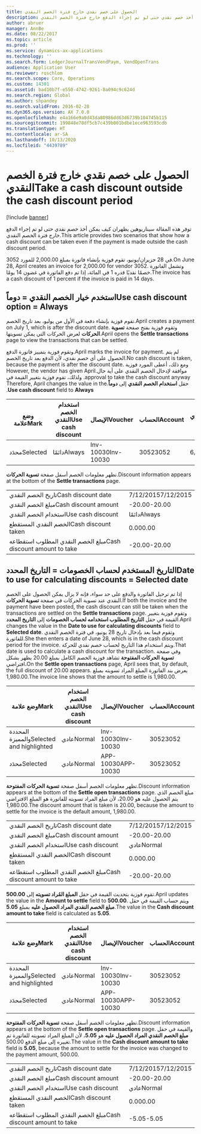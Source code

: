 ```yaml
---
title: الحصول على خصم نقدي خارج فترة الخصم النقدي
description: توفر هذه المقالة سيناريوهين يظهران كيف يمكن أخذ خصم نقدي حتى لو تم إجراء الدفع خارج فترة الخصم النقدي.
author: abruer
manager: AnnBe
ms.date: 08/22/2017
ms.topic: article
ms.prod: ''
ms.service: dynamics-ax-applications
ms.technology: ''
ms.search.form: LedgerJournalTransVendPaym, VendOpenTrans
audience: Application User
ms.reviewer: roschlom
ms.search.scope: Core, Operations
ms.custom: 14301
ms.assetid: bad10b7f-e550-4742-9261-8a094c9c624d
ms.search.region: Global
ms.author: shpandey
ms.search.validFrom: 2016-02-28
ms.dyn365.ops.version: AX 7.0.0
ms.openlocfilehash: e4a166e9a0d43da80986dd63d6739b104745b115
ms.sourcegitcommit: 199848e78df5cb7c439b001bdbe1ece963593cdb
ms.translationtype: HT
ms.contentlocale: ar-SA
ms.lasthandoff: 10/13/2020
ms.locfileid: "4439789"
---
```

# <a name="take-a-cash-discount-outside-the-cash-discount-period"></a><span data-ttu-id="0a298-103">الحصول على خصم نقدي خارج فترة الخصم النقدي</span><span class="sxs-lookup"><span data-stu-id="0a298-103">Take a cash discount outside the cash discount period</span></span>

[!include [banner](../includes/banner.md)]

<span data-ttu-id="0a298-104">توفر هذه المقالة سيناريوهين يظهران كيف يمكن أخذ خصم نقدي حتى لو تم إجراء الدفع خارج فترة الخصم النقدي.</span><span class="sxs-lookup"><span data-stu-id="0a298-104">This article provides two scenarios that show how a cash discount can be taken even if the payment is made outside the cash discount period.</span></span>

<span data-ttu-id="0a298-105">في 28 حزيران/يونيو، تقوم فوزية بإنشاء فاتورة بمبلغ 2,000.00 للمورد 3052.</span><span class="sxs-lookup"><span data-stu-id="0a298-105">On June 28, April creates an invoice for 2,000.00 for vendor 3052.</span></span> <span data-ttu-id="0a298-106">وتشمل الفاتورة خصمًا نقديًا قدره 1 في المائة، إذا تم دفع الفاتورة في غضون 14 يومًا.‬</span><span class="sxs-lookup"><span data-stu-id="0a298-106">The invoice has a cash discount of 1 percent if the invoice is paid in 14 days.</span></span>

## <a name="use-cash-discount-option--always"></a><span data-ttu-id="0a298-107">استخدم خيار الخصم النقدي = دوماً</span><span class="sxs-lookup"><span data-stu-id="0a298-107">Use cash discount option = Always</span></span>
<span data-ttu-id="0a298-108">تقوم فوزية بإنشاء دفعة في الأول من يوليو، بعد تاريخ الخصم.</span><span class="sxs-lookup"><span data-stu-id="0a298-108">April creates a payment on July 1, which is after the discount date.</span></span> <span data-ttu-id="0a298-109">وتقوم فوزية بفتح صفحة **تسوية الحركات** لعرض الحركات التي يمكن تسويتها.</span><span class="sxs-lookup"><span data-stu-id="0a298-109">April opens the **Settle transactions** page to view the transactions that can be settled.</span></span> 

<span data-ttu-id="0a298-110">وتقوم فوزية بتمييز فاتورة الدفع.</span><span class="sxs-lookup"><span data-stu-id="0a298-110">April marks the invoice for payment.</span></span> <span data-ttu-id="0a298-111">لم يتم الحصول على أي خصم نقدي، لأن الدفع بعد تاريخ الخصم.</span><span class="sxs-lookup"><span data-stu-id="0a298-111">No cash discount is taken, because the payment is after the discount date.</span></span> <span data-ttu-id="0a298-112">‏‫ومع ذلك، أعطى المورد فوزية موافقة لإدخال الخصم النقدي على أية حال.</span><span class="sxs-lookup"><span data-stu-id="0a298-112">However, the vendor has given April approval to take the cash discount anyway.</span></span> <span data-ttu-id="0a298-113">ولذلك، تقوم فوزية بتغيير القيمة في حقل **استخدام الخصم النقدي** إلى **دوماً**.</span><span class="sxs-lookup"><span data-stu-id="0a298-113">Therefore, April changes the value in the **Use cash discount** field to **Always**.</span></span>

| <span data-ttu-id="0a298-114">وضع علامة</span><span class="sxs-lookup"><span data-stu-id="0a298-114">Mark</span></span>     | <span data-ttu-id="0a298-115">استخدام الخصم النقدي</span><span class="sxs-lookup"><span data-stu-id="0a298-115">Use cash discount</span></span> | <span data-ttu-id="0a298-116">الإيصال</span><span class="sxs-lookup"><span data-stu-id="0a298-116">Voucher</span></span>   | <span data-ttu-id="0a298-117">الحساب</span><span class="sxs-lookup"><span data-stu-id="0a298-117">Account</span></span> | <span data-ttu-id="0a298-118">تاريخ الخصم النقدي</span><span class="sxs-lookup"><span data-stu-id="0a298-118">Cash discount date</span></span> | <span data-ttu-id="0a298-119">تاريخ الاستحقاق</span><span class="sxs-lookup"><span data-stu-id="0a298-119">Due date</span></span>  | <span data-ttu-id="0a298-120">الفاتورة</span><span class="sxs-lookup"><span data-stu-id="0a298-120">Invoice</span></span> | <span data-ttu-id="0a298-121">المبلغ بعملة الحركة</span><span class="sxs-lookup"><span data-stu-id="0a298-121">Amount in transaction currency</span></span> | <span data-ttu-id="0a298-122">عملة</span><span class="sxs-lookup"><span data-stu-id="0a298-122">Currency</span></span> | <span data-ttu-id="0a298-123">المبلغ المراد تسويته</span><span class="sxs-lookup"><span data-stu-id="0a298-123">Amount to settle</span></span> |
|----------|-------------------|-----------|---------|--------------------|-----------|---------|--------------------------------|----------|------------------|
| <span data-ttu-id="0a298-124">محدَد</span><span class="sxs-lookup"><span data-stu-id="0a298-124">Selected</span></span> | <span data-ttu-id="0a298-125">دائمًا</span><span class="sxs-lookup"><span data-stu-id="0a298-125">Always</span></span>            | <span data-ttu-id="0a298-126">Inv-10030</span><span class="sxs-lookup"><span data-stu-id="0a298-126">Inv-10030</span></span> | <span data-ttu-id="0a298-127">3052</span><span class="sxs-lookup"><span data-stu-id="0a298-127">3052</span></span>    | <span data-ttu-id="0a298-128">6/28/2015</span><span class="sxs-lookup"><span data-stu-id="0a298-128">6/28/2015</span></span>          | <span data-ttu-id="0a298-129">7/12/2015</span><span class="sxs-lookup"><span data-stu-id="0a298-129">7/12/2015</span></span> | <span data-ttu-id="0a298-130">10030</span><span class="sxs-lookup"><span data-stu-id="0a298-130">10030</span></span>   | <span data-ttu-id="0a298-131">-2,000.00</span><span class="sxs-lookup"><span data-stu-id="0a298-131">-2,000.00</span></span>                      | <span data-ttu-id="0a298-132">دولار أمريكي</span><span class="sxs-lookup"><span data-stu-id="0a298-132">USD</span></span>      | <span data-ttu-id="0a298-133">-1,980.00</span><span class="sxs-lookup"><span data-stu-id="0a298-133">-1,980.00</span></span>        |

<span data-ttu-id="0a298-134">تظهر معلومات الخصم أسفل صفحة **تسوية الحركات**.</span><span class="sxs-lookup"><span data-stu-id="0a298-134">Discount information appears at the bottom of the **Settle transactions** page.</span></span>

|                              |           |
|------------------------------|-----------|
| <span data-ttu-id="0a298-135">تاريخ الخصم النقدي</span><span class="sxs-lookup"><span data-stu-id="0a298-135">Cash discount date</span></span>           | <span data-ttu-id="0a298-136">7/12/2015</span><span class="sxs-lookup"><span data-stu-id="0a298-136">7/12/2015</span></span> |
| <span data-ttu-id="0a298-137">مبلغ الخصم النقدي</span><span class="sxs-lookup"><span data-stu-id="0a298-137">Cash discount amount</span></span>         | <span data-ttu-id="0a298-138">-20.00</span><span class="sxs-lookup"><span data-stu-id="0a298-138">-20.00</span></span>    |
| <span data-ttu-id="0a298-139">استخدام الخصم النقدي</span><span class="sxs-lookup"><span data-stu-id="0a298-139">Use cash discount</span></span>            | <span data-ttu-id="0a298-140">دائمًا</span><span class="sxs-lookup"><span data-stu-id="0a298-140">Always</span></span>    |
| <span data-ttu-id="0a298-141">الخصم النقدي المستقطع</span><span class="sxs-lookup"><span data-stu-id="0a298-141">Cash discount taken</span></span>          | <span data-ttu-id="0a298-142">0.00</span><span class="sxs-lookup"><span data-stu-id="0a298-142">0.00</span></span>      |
| <span data-ttu-id="0a298-143">مبلغ الخصم النقدي المطلوب استقطاعه</span><span class="sxs-lookup"><span data-stu-id="0a298-143">Cash discount amount to take</span></span> | <span data-ttu-id="0a298-144">-20.00</span><span class="sxs-lookup"><span data-stu-id="0a298-144">-20.00</span></span>    |

## <a name="date-to-use-for-calculating-discounts--selected-date"></a><span data-ttu-id="0a298-145">التاريخ المستخدم لحساب الخصومات = التاريخ المحدد</span><span class="sxs-lookup"><span data-stu-id="0a298-145">Date to use for calculating discounts = Selected date</span></span>
<span data-ttu-id="0a298-146">إذا تم ترحيل الفاتورة والدفع على حد سواء، فإنه لا يزال يمكن الحصول على الخصم النقدي عند تسوية الحركات في صفحة **تسوية الحركات**.</span><span class="sxs-lookup"><span data-stu-id="0a298-146">If both the invoice and the payment have been posted, the cash discount can still be taken when the transactions are settled on the **Settle transactions** page.</span></span> <span data-ttu-id="0a298-147">وتقوم فوزية بتغيير القيمة في حقل **التاريخ المطلوب استخدامه لحساب الخصومات** إلى **التاريخ المحدد**.</span><span class="sxs-lookup"><span data-stu-id="0a298-147">April changes the value in the **Date to use for calculating discounts** field to **Selected date**.</span></span> <span data-ttu-id="0a298-148">وتقوم فيما بعد بإدخال تاريخ 28 يونيو، في فترة الخصم النقدي للفاتورة.</span><span class="sxs-lookup"><span data-stu-id="0a298-148">She then enters a date of June 28, which is in the cash discount period for the invoice.</span></span> <span data-ttu-id="0a298-149">ويتم استخدام هذا التاريخ لحساب خصم نقدي للحركة.</span><span class="sxs-lookup"><span data-stu-id="0a298-149">That date is used to calculate a cash discount for the transaction.</span></span> <span data-ttu-id="0a298-150">وفي صفحة **تسوية الحركات المفتوحة** تشاهد فوزية الخصم الكامل بمبلغ 20.00  يظهر بشكل افتراضي،</span><span class="sxs-lookup"><span data-stu-id="0a298-150">On the **Settle open transactions** page, April sees that, by default, the full discount of 20.00 appears.</span></span> <span data-ttu-id="0a298-151">يعرض بند الفاتورة المبلغ المراد تسويته بمبلغ 1,980.00.</span><span class="sxs-lookup"><span data-stu-id="0a298-151">The invoice line shows that the amount to settle is 1,980.00.</span></span>

| <span data-ttu-id="0a298-152">وضع علامة</span><span class="sxs-lookup"><span data-stu-id="0a298-152">Mark</span></span>                     | <span data-ttu-id="0a298-153">استخدام الخصم النقدي</span><span class="sxs-lookup"><span data-stu-id="0a298-153">Use cash discount</span></span> | <span data-ttu-id="0a298-154">الإيصال</span><span class="sxs-lookup"><span data-stu-id="0a298-154">Voucher</span></span>   | <span data-ttu-id="0a298-155">الحساب</span><span class="sxs-lookup"><span data-stu-id="0a298-155">Account</span></span> | <span data-ttu-id="0a298-156">تاريخ الخصم النقدي</span><span class="sxs-lookup"><span data-stu-id="0a298-156">Cash discount date</span></span> | <span data-ttu-id="0a298-157">تاريخ الاستحقاق</span><span class="sxs-lookup"><span data-stu-id="0a298-157">Due date</span></span>  | <span data-ttu-id="0a298-158">الفاتورة</span><span class="sxs-lookup"><span data-stu-id="0a298-158">Invoice</span></span> | <span data-ttu-id="0a298-159">المبلغ بعملة الحركة</span><span class="sxs-lookup"><span data-stu-id="0a298-159">Amount in transaction currency</span></span> | <span data-ttu-id="0a298-160">عملة</span><span class="sxs-lookup"><span data-stu-id="0a298-160">Currency</span></span> | <span data-ttu-id="0a298-161">المبلغ المراد تسويته</span><span class="sxs-lookup"><span data-stu-id="0a298-161">Amount to settle</span></span> |
|--------------------------|-------------------|-----------|---------|--------------------|-----------|---------|--------------------------------|----------|------------------|
| <span data-ttu-id="0a298-162">المحددة والمميزة</span><span class="sxs-lookup"><span data-stu-id="0a298-162">Selected and highlighted</span></span> | <span data-ttu-id="0a298-163">عادي</span><span class="sxs-lookup"><span data-stu-id="0a298-163">Normal</span></span>            | <span data-ttu-id="0a298-164">Inv-10030</span><span class="sxs-lookup"><span data-stu-id="0a298-164">Inv-10030</span></span> | <span data-ttu-id="0a298-165">3052</span><span class="sxs-lookup"><span data-stu-id="0a298-165">3052</span></span>    | <span data-ttu-id="0a298-166">6/28/2015</span><span class="sxs-lookup"><span data-stu-id="0a298-166">6/28/2015</span></span>          | <span data-ttu-id="0a298-167">7/12/2015</span><span class="sxs-lookup"><span data-stu-id="0a298-167">7/12/2015</span></span> | <span data-ttu-id="0a298-168">10030</span><span class="sxs-lookup"><span data-stu-id="0a298-168">10030</span></span>   | <span data-ttu-id="0a298-169">-2,000.00</span><span class="sxs-lookup"><span data-stu-id="0a298-169">-2,000.00</span></span>                      | <span data-ttu-id="0a298-170">دولار أمريكي</span><span class="sxs-lookup"><span data-stu-id="0a298-170">USD</span></span>      | <span data-ttu-id="0a298-171">-1,980.00</span><span class="sxs-lookup"><span data-stu-id="0a298-171">-1,980.00</span></span>        |
| <span data-ttu-id="0a298-172">محدَد</span><span class="sxs-lookup"><span data-stu-id="0a298-172">Selected</span></span>                 | <span data-ttu-id="0a298-173">عادي</span><span class="sxs-lookup"><span data-stu-id="0a298-173">Normal</span></span>            | <span data-ttu-id="0a298-174">APP-10030</span><span class="sxs-lookup"><span data-stu-id="0a298-174">APP-10030</span></span> | <span data-ttu-id="0a298-175">3052</span><span class="sxs-lookup"><span data-stu-id="0a298-175">3052</span></span>    | <span data-ttu-id="0a298-176">7/15/2015</span><span class="sxs-lookup"><span data-stu-id="0a298-176">7/15/2015</span></span>          | <span data-ttu-id="0a298-177">7/15/2015</span><span class="sxs-lookup"><span data-stu-id="0a298-177">7/15/2015</span></span> |         | <span data-ttu-id="0a298-178">500.00</span><span class="sxs-lookup"><span data-stu-id="0a298-178">500.00</span></span>                         | <span data-ttu-id="0a298-179">دولار أمريكي</span><span class="sxs-lookup"><span data-stu-id="0a298-179">USD</span></span>      | <span data-ttu-id="0a298-180">500.00</span><span class="sxs-lookup"><span data-stu-id="0a298-180">500.00</span></span>           |

<span data-ttu-id="0a298-181">تظهر معلومات الخصم أسفل صفحة **تسوية الحركات المفتوحة**.</span><span class="sxs-lookup"><span data-stu-id="0a298-181">Discount information appears at the bottom of the **Settle open transactions** page.</span></span> <span data-ttu-id="0a298-182">مبلغ الخصم الذي يتم الحصول عليه هو 20.00، لأن مبلغ المراد تسويته للفاتورة هو المبلغ الافتراضي 1,980.00.</span><span class="sxs-lookup"><span data-stu-id="0a298-182">The discount amount that is taken is 20.00, because the amount to settle for the invoice is the default amount, 1,980.00.</span></span>

|                              |           |
|------------------------------|-----------|
| <span data-ttu-id="0a298-183">تاريخ الخصم النقدي</span><span class="sxs-lookup"><span data-stu-id="0a298-183">Cash discount date</span></span>           | <span data-ttu-id="0a298-184">7/12/2015</span><span class="sxs-lookup"><span data-stu-id="0a298-184">7/12/2015</span></span> |
| <span data-ttu-id="0a298-185">مبلغ الخصم النقدي</span><span class="sxs-lookup"><span data-stu-id="0a298-185">Cash discount amount</span></span>         | <span data-ttu-id="0a298-186">-20.00</span><span class="sxs-lookup"><span data-stu-id="0a298-186">-20.00</span></span>    |
| <span data-ttu-id="0a298-187">استخدام الخصم النقدي</span><span class="sxs-lookup"><span data-stu-id="0a298-187">Use cash discount</span></span>            | <span data-ttu-id="0a298-188">عادي</span><span class="sxs-lookup"><span data-stu-id="0a298-188">Normal</span></span>    |
| <span data-ttu-id="0a298-189">الخصم النقدي المستقطع</span><span class="sxs-lookup"><span data-stu-id="0a298-189">Cash discount taken</span></span>          | <span data-ttu-id="0a298-190">0.00</span><span class="sxs-lookup"><span data-stu-id="0a298-190">0.00</span></span>      |
| <span data-ttu-id="0a298-191">مبلغ الخصم النقدي المطلوب استقطاعه</span><span class="sxs-lookup"><span data-stu-id="0a298-191">Cash discount amount to take</span></span> | <span data-ttu-id="0a298-192">-20.00</span><span class="sxs-lookup"><span data-stu-id="0a298-192">-20.00</span></span>    |

<span data-ttu-id="0a298-193">تقوم فوزية بتحديث القيمة في حقل **المبلغ المُراد تسويته** إلى **500.00**.</span><span class="sxs-lookup"><span data-stu-id="0a298-193">April updates the value in the **Amount to settle** field to **500.00**.</span></span> <span data-ttu-id="0a298-194">ويتم حساب القيمة في حقل **مبلغ الخصم النقدي المراد الحصول عليه** بمبلغ **5.05**.</span><span class="sxs-lookup"><span data-stu-id="0a298-194">The value in the **Cash discount amount to take** field is calculated as **5.05**.</span></span>

| <span data-ttu-id="0a298-195">وضع علامة</span><span class="sxs-lookup"><span data-stu-id="0a298-195">Mark</span></span>                     | <span data-ttu-id="0a298-196">استخدام الخصم النقدي</span><span class="sxs-lookup"><span data-stu-id="0a298-196">Use cash discount</span></span> | <span data-ttu-id="0a298-197">الإيصال</span><span class="sxs-lookup"><span data-stu-id="0a298-197">Voucher</span></span>   | <span data-ttu-id="0a298-198">الحساب</span><span class="sxs-lookup"><span data-stu-id="0a298-198">Account</span></span> | <span data-ttu-id="0a298-199">التاريخ</span><span class="sxs-lookup"><span data-stu-id="0a298-199">Date</span></span>      | <span data-ttu-id="0a298-200">تاريخ الاستحقاق</span><span class="sxs-lookup"><span data-stu-id="0a298-200">Due date</span></span>  | <span data-ttu-id="0a298-201">الفاتورة</span><span class="sxs-lookup"><span data-stu-id="0a298-201">Invoice</span></span> | <span data-ttu-id="0a298-202">المبلغ بعملة الحركة</span><span class="sxs-lookup"><span data-stu-id="0a298-202">Amount in transaction currency</span></span> | <span data-ttu-id="0a298-203">عملة</span><span class="sxs-lookup"><span data-stu-id="0a298-203">Currency</span></span> | <span data-ttu-id="0a298-204">المبلغ المراد تسويته</span><span class="sxs-lookup"><span data-stu-id="0a298-204">Amount to settle</span></span> |
|--------------------------|-------------------|-----------|---------|-----------|-----------|---------|--------------------------------|----------|------------------|
| <span data-ttu-id="0a298-205">المحددة والمميزة</span><span class="sxs-lookup"><span data-stu-id="0a298-205">Selected and highlighted</span></span> | <span data-ttu-id="0a298-206">عادي</span><span class="sxs-lookup"><span data-stu-id="0a298-206">Normal</span></span>            | <span data-ttu-id="0a298-207">Inv-10030</span><span class="sxs-lookup"><span data-stu-id="0a298-207">Inv-10030</span></span> | <span data-ttu-id="0a298-208">3052</span><span class="sxs-lookup"><span data-stu-id="0a298-208">3052</span></span>    | <span data-ttu-id="0a298-209">6/28/2015</span><span class="sxs-lookup"><span data-stu-id="0a298-209">6/28/2015</span></span> | <span data-ttu-id="0a298-210">7/12/2015</span><span class="sxs-lookup"><span data-stu-id="0a298-210">7/12/2015</span></span> | <span data-ttu-id="0a298-211">10030</span><span class="sxs-lookup"><span data-stu-id="0a298-211">10030</span></span>   | <span data-ttu-id="0a298-212">2,000.00</span><span class="sxs-lookup"><span data-stu-id="0a298-212">2,000.00</span></span>                       | <span data-ttu-id="0a298-213">دولار أمريكي</span><span class="sxs-lookup"><span data-stu-id="0a298-213">USD</span></span>      | <span data-ttu-id="0a298-214">-500.00</span><span class="sxs-lookup"><span data-stu-id="0a298-214">-500.00</span></span>          |
| <span data-ttu-id="0a298-215">محدَد</span><span class="sxs-lookup"><span data-stu-id="0a298-215">Selected</span></span>                 | <span data-ttu-id="0a298-216">عادي</span><span class="sxs-lookup"><span data-stu-id="0a298-216">Normal</span></span>            | <span data-ttu-id="0a298-217">APP-10030</span><span class="sxs-lookup"><span data-stu-id="0a298-217">APP-10030</span></span> | <span data-ttu-id="0a298-218">3052</span><span class="sxs-lookup"><span data-stu-id="0a298-218">3052</span></span>    | <span data-ttu-id="0a298-219">7/15/2015</span><span class="sxs-lookup"><span data-stu-id="0a298-219">7/15/2015</span></span> | <span data-ttu-id="0a298-220">7/15/2015</span><span class="sxs-lookup"><span data-stu-id="0a298-220">7/15/2015</span></span> |         | <span data-ttu-id="0a298-221">500.00</span><span class="sxs-lookup"><span data-stu-id="0a298-221">500.00</span></span>                         | <span data-ttu-id="0a298-222">دولار أمريكي</span><span class="sxs-lookup"><span data-stu-id="0a298-222">USD</span></span>      | <span data-ttu-id="0a298-223">500.00</span><span class="sxs-lookup"><span data-stu-id="0a298-223">500.00</span></span>           |

<span data-ttu-id="0a298-224">تظهر معلومات الخصم أسفل صفحة **تسوية الحركات المفتوحة**.</span><span class="sxs-lookup"><span data-stu-id="0a298-224">Discount information appears at the bottom of the **Settle open transactions** page.</span></span> <span data-ttu-id="0a298-225">والقيمة في حقل **مبلغ الخصم النقدي المراد الحصول عليه** هو **5.05**، لأن المبلغ المراد تسويته للفاتورة تم تغييره إلى مبلغ الدفع 500.00.</span><span class="sxs-lookup"><span data-stu-id="0a298-225">The value in the **Cash discount amount to take** field is **5.05**, because the amount to settle for the invoice was changed to the payment amount, 500.00.</span></span>

|                              |           |
|------------------------------|-----------|
| <span data-ttu-id="0a298-226">تاريخ الخصم النقدي</span><span class="sxs-lookup"><span data-stu-id="0a298-226">Cash discount date</span></span>           | <span data-ttu-id="0a298-227">7/12/2015</span><span class="sxs-lookup"><span data-stu-id="0a298-227">7/12/2015</span></span> |
| <span data-ttu-id="0a298-228">مبلغ الخصم النقدي</span><span class="sxs-lookup"><span data-stu-id="0a298-228">Cash discount amount</span></span>         | <span data-ttu-id="0a298-229">-20.00</span><span class="sxs-lookup"><span data-stu-id="0a298-229">-20.00</span></span>    |
| <span data-ttu-id="0a298-230">استخدام الخصم النقدي</span><span class="sxs-lookup"><span data-stu-id="0a298-230">Use cash discount</span></span>            | <span data-ttu-id="0a298-231">عادي</span><span class="sxs-lookup"><span data-stu-id="0a298-231">Normal</span></span>    |
| <span data-ttu-id="0a298-232">الخصم النقدي المستقطع</span><span class="sxs-lookup"><span data-stu-id="0a298-232">Cash discount taken</span></span>          | <span data-ttu-id="0a298-233">0.00</span><span class="sxs-lookup"><span data-stu-id="0a298-233">0.00</span></span>      |
| <span data-ttu-id="0a298-234">مبلغ الخصم النقدي المطلوب استقطاعه</span><span class="sxs-lookup"><span data-stu-id="0a298-234">Cash discount amount to take</span></span> | <span data-ttu-id="0a298-235">-5.05</span><span class="sxs-lookup"><span data-stu-id="0a298-235">-5.05</span></span>     |





